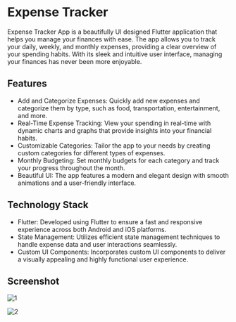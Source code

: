 # Expense Tracker

Expense Tracker App is a beautifully UI designed Flutter application that helps you manage your finances with ease. The app allows you to track your daily, weekly, and monthly expenses, providing a clear overview of your spending habits. With its sleek and intuitive user interface, managing your finances has never been more enjoyable.

## Features
- Add and Categorize Expenses: Quickly add new expenses and categorize them by type, such as food, transportation, entertainment, and more.
- Real-Time Expense Tracking: View your spending in real-time with dynamic charts and graphs that provide insights into your financial habits.
- Customizable Categories: Tailor the app to your needs by creating custom categories for different types of expenses.
- Monthly Budgeting: Set monthly budgets for each category and track your progress throughout the month.
- Beautiful UI: The app features a modern and elegant design with smooth animations and a user-friendly interface.
## Technology Stack
- Flutter: Developed using Flutter to ensure a fast and responsive experience across both Android and iOS platforms.
- State Management: Utilizes efficient state management techniques to handle expense data and user interactions seamlessly.
- Custom UI Components: Incorporates custom UI components to deliver a visually appealing and highly functional user experience.

## Screenshot

![1](https://github.com/user-attachments/assets/9dcafd58-55a5-4adb-9071-6a47b9b3c180)

![2](https://github.com/user-attachments/assets/4467394f-023e-4780-a396-7f51377da9f9)
